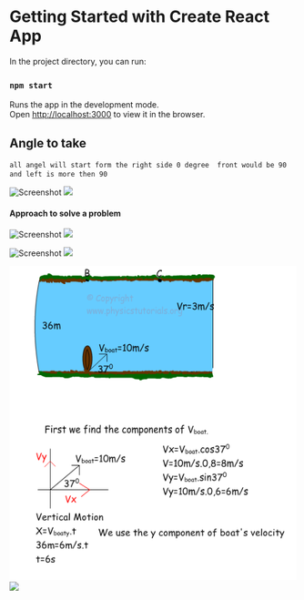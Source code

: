 # Getting Started with Create React App




In the project directory, you can run:

### `npm start`

Runs the app in the development mode.\
Open [http://localhost:3000](http://localhost:3000) to view it in the browser.



## Angle to take 
```
all angel will start form the right side 0 degree  front would be 90 and left is more then 90 
```
![Screenshot](../public/image/image1.jpg)
<img src="../public/image/image1.jpg">
#### Approach to solve a problem
![Screenshot](../image/image.jpg)
<img src="../image/image.jpg"/>

![Screenshot](../image/image2.png)
<img src="../image/image2.jpg"/>

![Screenshot](./public/image/image2.png)
<img src="./public/image/image2.jpg"/>




